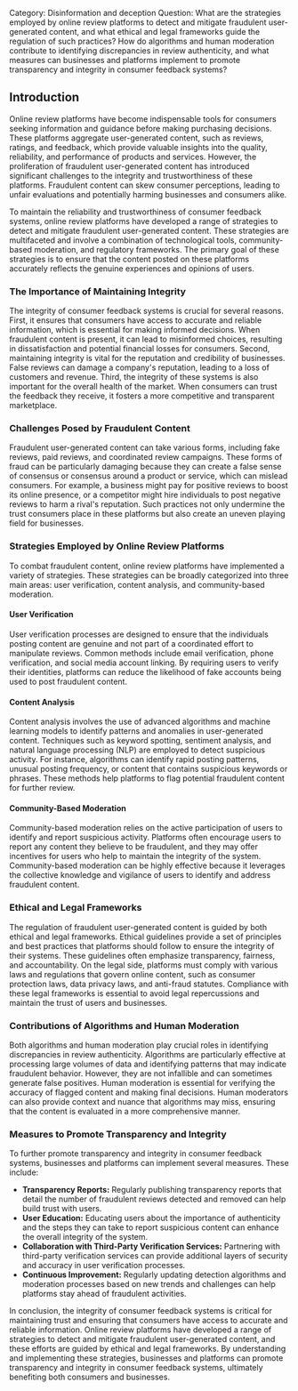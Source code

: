 Category: Disinformation and deception
Question: What are the strategies employed by online review platforms to detect and mitigate fraudulent user-generated content, and what ethical and legal frameworks guide the regulation of such practices? How do algorithms and human moderation contribute to identifying discrepancies in review authenticity, and what measures can businesses and platforms implement to promote transparency and integrity in consumer feedback systems?


## Introduction

Online review platforms have become indispensable tools for consumers seeking information and guidance before making purchasing decisions. These platforms aggregate user-generated content, such as reviews, ratings, and feedback, which provide valuable insights into the quality, reliability, and performance of products and services. However, the proliferation of fraudulent user-generated content has introduced significant challenges to the integrity and trustworthiness of these platforms. Fraudulent content can skew consumer perceptions, leading to unfair evaluations and potentially harming businesses and consumers alike.

To maintain the reliability and trustworthiness of consumer feedback systems, online review platforms have developed a range of strategies to detect and mitigate fraudulent user-generated content. These strategies are multifaceted and involve a combination of technological tools, community-based moderation, and regulatory frameworks. The primary goal of these strategies is to ensure that the content posted on these platforms accurately reflects the genuine experiences and opinions of users.

### The Importance of Maintaining Integrity

The integrity of consumer feedback systems is crucial for several reasons. First, it ensures that consumers have access to accurate and reliable information, which is essential for making informed decisions. When fraudulent content is present, it can lead to misinformed choices, resulting in dissatisfaction and potential financial losses for consumers. Second, maintaining integrity is vital for the reputation and credibility of businesses. False reviews can damage a company's reputation, leading to a loss of customers and revenue. Third, the integrity of these systems is also important for the overall health of the market. When consumers can trust the feedback they receive, it fosters a more competitive and transparent marketplace.

### Challenges Posed by Fraudulent Content

Fraudulent user-generated content can take various forms, including fake reviews, paid reviews, and coordinated review campaigns. These forms of fraud can be particularly damaging because they can create a false sense of consensus or consensus around a product or service, which can mislead consumers. For example, a business might pay for positive reviews to boost its online presence, or a competitor might hire individuals to post negative reviews to harm a rival's reputation. Such practices not only undermine the trust consumers place in these platforms but also create an uneven playing field for businesses.

### Strategies Employed by Online Review Platforms

To combat fraudulent content, online review platforms have implemented a variety of strategies. These strategies can be broadly categorized into three main areas: user verification, content analysis, and community-based moderation.

#### User Verification

User verification processes are designed to ensure that the individuals posting content are genuine and not part of a coordinated effort to manipulate reviews. Common methods include email verification, phone verification, and social media account linking. By requiring users to verify their identities, platforms can reduce the likelihood of fake accounts being used to post fraudulent content.

#### Content Analysis

Content analysis involves the use of advanced algorithms and machine learning models to identify patterns and anomalies in user-generated content. Techniques such as keyword spotting, sentiment analysis, and natural language processing (NLP) are employed to detect suspicious activity. For instance, algorithms can identify rapid posting patterns, unusual posting frequency, or content that contains suspicious keywords or phrases. These methods help platforms to flag potential fraudulent content for further review.

#### Community-Based Moderation

Community-based moderation relies on the active participation of users to identify and report suspicious activity. Platforms often encourage users to report any content they believe to be fraudulent, and they may offer incentives for users who help to maintain the integrity of the system. Community-based moderation can be highly effective because it leverages the collective knowledge and vigilance of users to identify and address fraudulent content.

### Ethical and Legal Frameworks

The regulation of fraudulent user-generated content is guided by both ethical and legal frameworks. Ethical guidelines provide a set of principles and best practices that platforms should follow to ensure the integrity of their systems. These guidelines often emphasize transparency, fairness, and accountability. On the legal side, platforms must comply with various laws and regulations that govern online content, such as consumer protection laws, data privacy laws, and anti-fraud statutes. Compliance with these legal frameworks is essential to avoid legal repercussions and maintain the trust of users and businesses.

### Contributions of Algorithms and Human Moderation

Both algorithms and human moderation play crucial roles in identifying discrepancies in review authenticity. Algorithms are particularly effective at processing large volumes of data and identifying patterns that may indicate fraudulent behavior. However, they are not infallible and can sometimes generate false positives. Human moderation is essential for verifying the accuracy of flagged content and making final decisions. Human moderators can also provide context and nuance that algorithms may miss, ensuring that the content is evaluated in a more comprehensive manner.

### Measures to Promote Transparency and Integrity

To further promote transparency and integrity in consumer feedback systems, businesses and platforms can implement several measures. These include:

- **Transparency Reports:** Regularly publishing transparency reports that detail the number of fraudulent reviews detected and removed can help build trust with users.
- **User Education:** Educating users about the importance of authenticity and the steps they can take to report suspicious content can enhance the overall integrity of the system.
- **Collaboration with Third-Party Verification Services:** Partnering with third-party verification services can provide additional layers of security and accuracy in user verification processes.
- **Continuous Improvement:** Regularly updating detection algorithms and moderation processes based on new trends and challenges can help platforms stay ahead of fraudulent activities.

In conclusion, the integrity of consumer feedback systems is critical for maintaining trust and ensuring that consumers have access to accurate and reliable information. Online review platforms have developed a range of strategies to detect and mitigate fraudulent user-generated content, and these efforts are guided by ethical and legal frameworks. By understanding and implementing these strategies, businesses and platforms can promote transparency and integrity in consumer feedback systems, ultimately benefiting both consumers and businesses.

